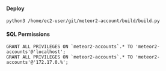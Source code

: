 #### Deploy

```
python3 /home/ec2-user/git/meteor2-account/build/build.py
```

#### SQL Permissions

```
GRANT ALL PRIVILEGES ON `meteor2-accounts`.* TO 'meteor2-accounts'@'localhost';
GRANT ALL PRIVILEGES ON `meteor2-accounts`.* TO 'meteor2-accounts'@'172.17.0.%';
```
